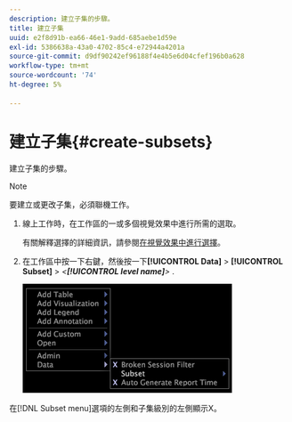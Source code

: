```yaml
---
description: 建立子集的步驟。
title: 建立子集
uuid: e2f8d91b-ea66-46e1-9add-685aebe1d59e
exl-id: 5386638a-43a0-4702-85c4-e72944a4201a
source-git-commit: d9df90242ef96188f4e4b5e6d04cfef196b0a628
workflow-type: tm+mt
source-wordcount: '74'
ht-degree: 5%

---
```


# 建立子集{#create-subsets}

建立子集的步驟。

>[!NOTE]
>
>要建立或更改子集，必須聯機工作。

1. 線上工作時，在工作區的一或多個視覺效果中進行所需的選取。

   有關解釋選擇的詳細資訊，請參閱[在視覺效果中進行選擇](../../../../home/c-get-started/c-vis/c-sel-vis/c-sel-vis.md#concept-012870ec22c7476e9afbf3b8b2515746)。

1. 在工作區中按一下右鍵，然後按一下&#x200B;**[!UICONTROL Data]** > **[!UICONTROL Subset]** > *&lt;**[!UICONTROL level name]**>*
.

   ![](assets/mnu_Subset.png)

在[!DNL Subset menu]選項的左側和子集級別的左側顯示X。
